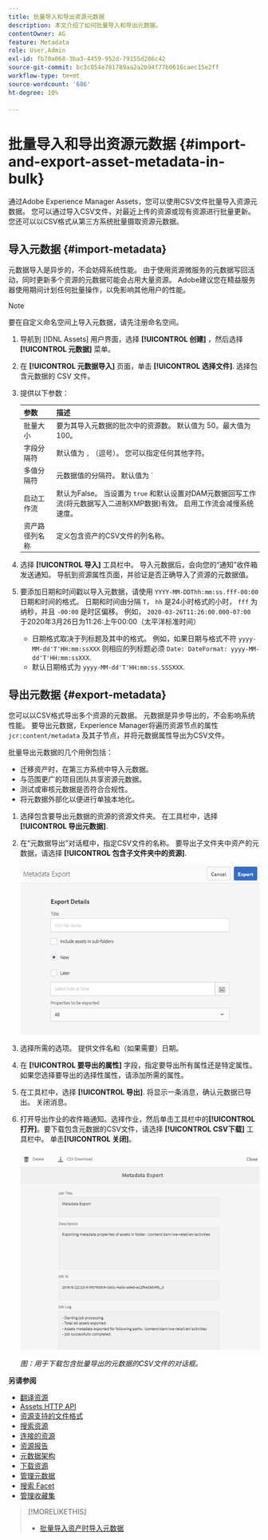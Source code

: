 ```yaml
---
title: 批量导入和导出资源元数据
description: 本文介绍了如何批量导入和导出元数据。
contentOwner: AG
feature: Metadata
role: User,Admin
exl-id: fb70a068-3ba3-4459-952d-79155d286c42
source-git-commit: bc3c054e781789aa2a2b94f77b0616caec15e2ff
workflow-type: tm+mt
source-wordcount: '686'
ht-degree: 10%

---
```


# 批量导入和导出资源元数据 {#import-and-export-asset-metadata-in-bulk}

通过Adobe Experience Manager Assets，您可以使用CSV文件批量导入资源元数据。 您可以通过导入CSV文件，对最近上传的资源或现有资源进行批量更新。 您还可以以CSV格式从第三方系统批量摄取资源元数据。

## 导入元数据 {#import-metadata}

元数据导入是异步的，不会妨碍系统性能。 由于使用资源微服务的元数据写回活动，同时更新多个资源的元数据可能会占用大量资源。 Adobe建议您在精益服务器使用期间计划任何批量操作，以免影响其他用户的性能。

>[!NOTE]
>
>要在自定义命名空间上导入元数据，请先注册命名空间。

1. 导航到 [!DNL Assets] 用户界面，选择 **[!UICONTROL 创建]** ，然后选择 **[!UICONTROL 元数据]** 菜单。
1. 在 **[!UICONTROL 元数据导入]** 页面，单击 **[!UICONTROL 选择文件]**. 选择包含元数据的 CSV 文件。
1. 提供以下参数：

   | 参数 | 描述 |
   | ---------------------- | ------- |
   | 批量大小 | 要为其导入元数据的批次中的资源数。 默认值为 50。最大值为100。 |
   | 字段分隔符 | 默认值为 `,` （逗号）。 您可以指定任何其他字符。 |
   | 多值分隔符 | 元数据值的分隔符。 默认值为 `|`. |
   | 启动工作流 | 默认为False。 当设置为 `true` 和默认设置对DAM元数据回写工作流(将元数据写入二进制XMP数据)有效。 启用工作流会减慢系统速度。 |
   | 资产路径列名称 | 定义包含资产的CSV文件的列名称。 |

1. 选择 **[!UICONTROL 导入]** 工具栏中。 导入元数据后，会向您的“通知”收件箱发送通知。 导航到资源属性页面，并验证是否正确导入了资源的元数据值。

1. 要添加日期和时间戳以导入元数据，请使用 `YYYY-MM-DDThh:mm:ss.fff-00:00` 日期和时间的格式。 日期和时间由分隔 `T`， `hh` 是24小时格式的小时， `fff` 为纳秒，并且 `-00:00` 是时区偏移。 例如， `2020-03-26T11:26:00.000-07:00` 于2020年3月26日为11:26:上午00:00（太平洋标准时间）

   * 日期格式取决于列标题及其中的格式。 例如，如果日期与格式不符 `yyyy-MM-dd'T'HH:mm:ssXXX` 则相应的列标题必须 `Date: DateFormat: yyyy-MM-dd'T'HH:mm:ssXXX`.
   * 默认日期格式为 `yyyy-MM-dd'T'HH:mm:ss.SSSXXX`.

<!-- Hidden via cqdoc-17869>

>[!CAUTION]
>
>If the date format does not match `YYYY-MM-DDThh:mm:ss.fff-00:00`, the date values are not set. The date formats of exported metadata CSV file is in the format `YYYY-MM-DDThh:mm:ss-00:00`. If you want to import it, convert it to the acceptable format by adding the nanoseconds value denoted by `fff`.
-->

## 导出元数据 {#export-metadata}

您可以以CSV格式导出多个资源的元数据。 元数据是异步导出的，不会影响系统性能。 要导出元数据，Experience Manager将遍历资源节点的属性 `jcr:content/metadata` 及其子节点，并将元数据属性导出为CSV文件。

批量导出元数据的几个用例包括：

* 迁移资产时，在第三方系统中导入元数据。
* 与范围更广的项目团队共享资源元数据。
* 测试或审核元数据是否符合合规性。
* 将元数据外部化以便进行单独本地化。

1. 选择包含要导出元数据的资源的资源文件夹。 在工具栏中，选择 **[!UICONTROL 导出元数据]**.
1. 在“元数据导出”对话框中，指定CSV文件的名称。 要导出子文件夹中资产的元数据，请选择 **[!UICONTROL 包含子文件夹中的资源]**.

   ![用于导出文件夹中所有资源的元数据的界面和选项](assets/export_metadata_page.png "用于导出文件夹中所有资源的元数据的界面和选项")

1. 选择所需的选项。 提供文件名和（如果需要）日期。

1. 在 **[!UICONTROL 要导出的属性]** 字段，指定要导出所有属性还是特定属性。 如果您选择要导出的选择性属性，请添加所需的属性。

1. 在工具栏中，选择 **[!UICONTROL 导出]**. 将显示一条消息，确认元数据已导出。 关闭消息。
1. 打开导出作业的收件箱通知。选择作业，然后单击工具栏中的&#x200B;**[!UICONTROL 打开]**。要下载包含元数据的CSV文件，请选择 **[!UICONTROL CSV下载]** 工具栏中。 单击&#x200B;**[!UICONTROL 关闭]**。

   ![用于下载包含批量导出的元数据的CSV文件的对话框](assets/csv_download.png)

   *图：用于下载包含批量导出的元数据的CSV文件的对话框。*

**另请参阅**

* [翻译资源](translate-assets.md)
* [Assets HTTP API](mac-api-assets.md)
* [资源支持的文件格式](file-format-support.md)
* [搜索资源](search-assets.md)
* [连接的资源](use-assets-across-connected-assets-instances.md)
* [资源报告](asset-reports.md)
* [元数据架构](metadata-schemas.md)
* [下载资源](download-assets-from-aem.md)
* [管理元数据](manage-metadata.md)
* [搜索 Facet](search-facets.md)
* [管理收藏集](manage-collections.md)

>[!MORELIKETHIS]
>
>* [批量导入资产时导入元数据](/help/assets/add-assets.md#asset-bulk-ingestor)
